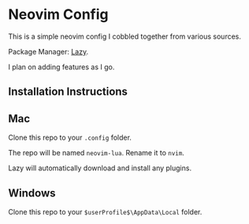 # Neovim Config

This is a simple neovim config I cobbled together from various sources.

Package Manager: [Lazy](https://github.com/folke/lazy.nvim).

I plan on adding features as I go.

## Installation Instructions

## Mac
Clone this repo to your `.config` folder.

The repo will be named `neovim-lua`. 
Rename it to `nvim`.

Lazy will automatically download and install any plugins.

## Windows
Clone this repo to your `$userProfile$\AppData\Local` folder.
